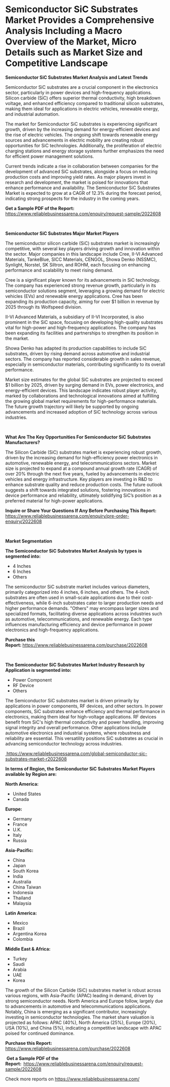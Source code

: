 <p><h1>Semiconductor SiC Substrates Market Provides a Comprehensive Analysis Including a Macro Overview of the Market, Micro Details such as Market Size and Competitive Landscape</h1></p><p><strong>Semiconductor SiC Substrates Market Analysis and Latest Trends</strong></p>
<p><p>Semiconductor SiC substrates are a crucial component in the electronics sector, particularly in power devices and high-frequency applications. Silicon carbide (SiC) offers superior thermal conductivity, high breakdown voltage, and enhanced efficiency compared to traditional silicon substrates, making them ideal for applications in electric vehicles, renewable energy, and industrial automation.</p><p>The market for Semiconductor SiC substrates is experiencing significant growth, driven by the increasing demand for energy-efficient devices and the rise of electric vehicles. The ongoing shift towards renewable energy sources and advancements in electric mobility are creating robust opportunities for SiC technologies. Additionally, the proliferation of electric charging stations and energy storage systems further emphasizes the need for efficient power management solutions.</p><p>Current trends indicate a rise in collaboration between companies for the development of advanced SiC substrates, alongside a focus on reducing production costs and improving yield rates. As major players invest in research and development, the market is poised for innovations that enhance performance and availability. The Semiconductor SiC Substrates Market is expected to grow at a CAGR of 12.3% during the forecast period, indicating strong prospects for the industry in the coming years.</p></p>
<p><strong>Get a Sample PDF of the Report:&nbsp;</strong> <a href="https://www.reliablebusinessarena.com/enquiry/request-sample/2022608?utm_campaign=3504&utm_medium=2&utm_source=Github&utm_content=ia&utm_term=29032025&utm_id=semiconductor-sic-substrates">https://www.reliablebusinessarena.com/enquiry/request-sample/2022608</a></p>
<p>&nbsp;</p>
<p><strong>Semiconductor SiC Substrates Major Market Players</strong></p>
<p><p>The semiconductor silicon carbide (SiC) substrates market is increasingly competitive, with several key players driving growth and innovation within the sector. Major companies in this landscape include Cree, II-VI Advanced Materials, TankeBlue, SICC Materials, CENGOL, Showa Denko (NSSMC), Synlight, Norstel, SK Siltron, and ROHM, each focusing on enhancing performance and scalability to meet rising demand.</p><p>Cree is a significant player known for its advancements in SiC technology. The company has experienced strong revenue growth, particularly in its semiconductor solutions segment, leveraging a growing demand for electric vehicles (EVs) and renewable energy applications. Cree has been expanding its production capacity, aiming for over $1 billion in revenue by 2025 through its Wolfspeed division.</p><p>II-VI Advanced Materials, a subsidiary of II-VI Incorporated, is also prominent in the SiC space, focusing on developing high-quality substrates vital for high-power and high-frequency applications. The company has been expanding its facilities and partnerships to strengthen its position in the market.</p><p>Showa Denko has adapted its production capabilities to include SiC substrates, driven by rising demand across automotive and industrial sectors. The company has reported considerable growth in sales revenue, especially in semiconductor materials, contributing significantly to its overall performance.</p><p>Market size estimates for the global SiC substrates are projected to exceed $1 billion by 2025, driven by surging demand in EVs, power electronics, and energy-efficient devices. This landscape indicates robust player activity, marked by collaborations and technological innovations aimed at fulfilling the growing global market requirements for high-performance materials. The future growth trajectory will likely be supported by ongoing advancements and increased adoption of SiC technology across various industries.</p></p>
<p>&nbsp;</p>
<p><strong>What Are The Key Opportunities For Semiconductor SiC Substrates Manufacturers?</strong></p>
<p><p>The Silicon Carbide (SiC) substrates market is experiencing robust growth, driven by the increasing demand for high-efficiency power electronics in automotive, renewable energy, and telecommunications sectors. Market size is projected to expand at a compound annual growth rate (CAGR) of over 20% through the next five years, fueled by advancements in electric vehicles and energy infrastructure. Key players are investing in R&D to enhance substrate quality and reduce production costs. The future outlook suggests a shift towards integrated solutions, fostering innovations in device performance and reliability, ultimately solidifying SiC’s position as a preferred material for high-power applications.</p></p>
<p><strong>Inquire or Share Your Questions If Any Before Purchasing This Report:</strong> <a href="https://www.reliablebusinessarena.com/enquiry/pre-order-enquiry/2022608?utm_campaign=3504&utm_medium=2&utm_source=Github&utm_content=ia&utm_term=29032025&utm_id=semiconductor-sic-substrates">https://www.reliablebusinessarena.com/enquiry/pre-order-enquiry/2022608</a></p>
<p>&nbsp;</p>
<p><strong>Market Segmentation</strong></p>
<p><strong>The Semiconductor SiC Substrates Market Analysis by types is segmented into:</strong></p>
<p><ul><li>4 Inches</li><li>6 Inches</li><li>Others</li></ul></p>
<p><p>The semiconductor SiC substrate market includes various diameters, primarily categorized into 4 inches, 6 inches, and others. The 4-inch substrates are often used in small-scale applications due to their cost-effectiveness, while 6-inch substrates cater to larger production needs and higher performance demands. "Others" may encompass larger sizes and specialized formats, facilitating diverse applications across industries such as automotive, telecommunications, and renewable energy. Each type influences manufacturing efficiency and device performance in power electronics and high-frequency applications.</p></p>
<p><strong>Purchase this Report:&nbsp;</strong><a href="https://www.reliablebusinessarena.com/purchase/2022608?utm_campaign=3504&utm_medium=2&utm_source=Github&utm_content=ia&utm_term=29032025&utm_id=semiconductor-sic-substrates">https://www.reliablebusinessarena.com/purchase/2022608</a></p>
<p>&nbsp;</p>
<p><strong>The Semiconductor SiC Substrates Market Industry Research by Application is segmented into:</strong></p>
<p><ul><li>Power Component</li><li>RF Device</li><li>Others</li></ul></p>
<p><p>The Semiconductor SiC substrates market is driven primarily by applications in power components, RF devices, and other sectors. In power components, SiC substrates enhance efficiency and thermal performance in electronics, making them ideal for high-voltage applications. RF devices benefit from SiC's high thermal conductivity and power handling, improving signal integrity and overall performance. Other applications include automotive electronics and industrial systems, where robustness and reliability are essential. This versatility positions SiC substrates as crucial in advancing semiconductor technology across industries.</p></p>
<p><a href="https://www.reliablebusinessarena.com/global-semiconductor-sic-substrates-market-r2022608?utm_campaign=3504&utm_medium=2&utm_source=Github&utm_content=ia&utm_term=29032025&utm_id=semiconductor-sic-substrates">&nbsp;https://www.reliablebusinessarena.com/global-semiconductor-sic-substrates-market-r2022608</a></p>
<p><strong>In terms of Region, the Semiconductor SiC Substrates Market Players available by Region are:</strong></p>
<p>
    <p> <strong> North America: </strong>
        <ul>
            <li>United States</li>
            <li>Canada</li>
        </ul>
        </p> 
    <p> <strong> Europe: </strong>
        <ul>
            <li>Germany</li>
            <li>France</li>
            <li>U.K.</li>
            <li>Italy</li>
            <li>Russia</li>
        </ul>
        </p> 
    <p> <strong> Asia-Pacific: </strong>
        <ul>
            <li>China</li>
            <li>Japan</li>
            <li>South Korea</li>
            <li>India</li>
            <li>Australia</li>
            <li>China Taiwan</li>
            <li>Indonesia</li>
            <li>Thailand</li>
            <li>Malaysia</li>
        </ul>
        </p> 
    <p> <strong> Latin America: </strong>
        <ul>
            <li>Mexico</li>
            <li>Brazil</li>
            <li>Argentina Korea</li>
            <li>Colombia</li>
        </ul>
        </p> 
    <p> <strong> Middle East & Africa: </strong>
        <ul>
            <li>Turkey</li>
            <li>Saudi</li>
            <li>Arabia</li>
            <li>UAE</li>
            <li>Korea</li>
        </ul>
    </p>
    </p>
<p><p>The growth of the Silicon Carbide (SiC) substrates market is robust across various regions, with Asia-Pacific (APAC) leading in demand, driven by strong semiconductor needs. North America and Europe follow, largely due to advancements in automotive and telecommunications applications. Notably, China is emerging as a significant contributor, increasingly investing in semiconductor technologies. The market share valuation is projected as follows: APAC (40%), North America (25%), Europe (20%), USA (10%), and China (5%), indicating a competitive landscape with APAC poised for continued dominance.</p></p>
<p><strong>Purchase this Report: </strong><a href="https://www.reliablebusinessarena.com/purchase/2022608?utm_campaign=3504&utm_medium=2&utm_source=Github&utm_content=ia&utm_term=29032025&utm_id=semiconductor-sic-substrates">https://www.reliablebusinessarena.com/purchase/2022608</a></p>
<p>&nbsp;<strong>Get a Sample PDF of the Report:&nbsp;&nbsp;</strong><a href="https://www.reliablebusinessarena.com/enquiry/request-sample/2022608?utm_campaign=3504&utm_medium=2&utm_source=Github&utm_content=ia&utm_term=29032025&utm_id=semiconductor-sic-substrates">https://www.reliablebusinessarena.com/enquiry/request-sample/2022608</a></p>
<p><strong></strong></p>
<p>Check more reports on <a href="https://www.reliablebusinessarena.com/?utm_campaign=3504&utm_medium=2&utm_source=Github&utm_content=ia&utm_term=29032025&utm_id=semiconductor-sic-substrates">https://www.reliablebusinessarena.com/</a></p>